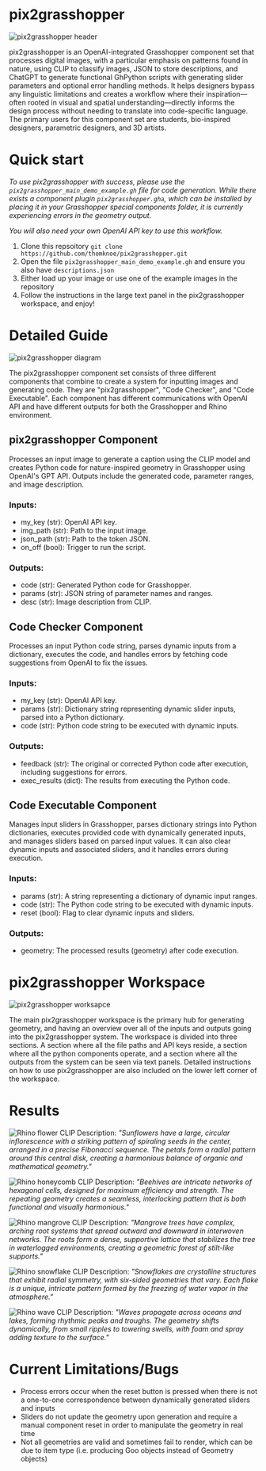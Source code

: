 # pix2grasshopper

![pix2grasshopper header](https://github.com/thomknoe/pix2grasshopper/blob/main/Images/pix2grasshopper_header.png)

pix2grasshopper is an OpenAI-integrated Grasshopper component set that processes digital images, with a particular emphasis on patterns found in nature, using CLIP to classify images, JSON to store descriptions, and ChatGPT to generate functional GhPython scripts with generating slider parameters and optional error handling methods. It helps designers bypass any linguistic limitations and creates a workflow where their inspiration—often rooted in visual and spatial understanding—directly informs the design process without needing to translate into code-specific language. The primary users for this component set are students, bio-inspired designers, parametric designers, and 3D artists.

# Quick start

_To use pix2grasshopper with success, please use the `pix2grasshopper_main_demo_example.gh` file for code generation. While there exists a component plugin `pix2grasshopper.gha`, which can be installed by placing it in your Grasshopper special components folder, it is currently experiencing errors in the geometry output._

_You will also need your own OpenAI API key to use this workflow._

1. Clone this repsoitory `git clone https://github.com/thomknoe/pix2grasshopper.git`
2. Open the file `pix2grasshopper_main_demo_example.gh` and ensure you also have `descriptions.json`
3. Either load up your image or use one of the example images in the repository
4. Follow the instructions in the large text panel in the pix2grasshopper workspace, and enjoy!

# Detailed Guide

![pix2grasshopper diagram](https://github.com/thomknoe/pix2grasshopper/blob/main/Images/pix2grasshopper_diagram.png)

The pix2grasshopper component set consists of three different components that combine to create a system for inputting images and generating code. They are "pix2grasshopper", "Code Checker", and "Code Executable". Each component has different communications with OpenAI API and have different outputs for both the Grasshopper and Rhino environment.

## pix2grasshopper Component

Processes an input image to generate a caption using the CLIP model and creates Python code for nature-inspired geometry
in Grasshopper using OpenAI's GPT API. Outputs include the generated code, parameter ranges, and image description.

### Inputs:

- my_key (str): OpenAI API key.
- img_path (str): Path to the input image.
- json_path (str): Path to the token JSON.
- on_off (bool): Trigger to run the script.

### Outputs:

- code (str): Generated Python code for Grasshopper.
- params (str): JSON string of parameter names and ranges.
- desc (str): Image description from CLIP.

## Code Checker Component

Processes an input Python code string, parses dynamic inputs from a dictionary, executes
the code, and handles errors by fetching code suggestions from OpenAI to fix the issues.

### Inputs:

- my_key (str): OpenAI API key.
- params (str): Dictionary string representing dynamic slider inputs, parsed into a Python dictionary.
- code (str): Python code string to be executed with dynamic inputs.

### Outputs:

- feedback (str): The original or corrected Python code after execution, including suggestions for errors.
- exec_results (dict): The results from executing the Python code.

## Code Executable Component

Manages input sliders in Grasshopper, parses dictionary strings into Python dictionaries, executes
provided code with dynamically generated inputs, and manages sliders based on parsed input values.
It can also clear dynamic inputs and associated sliders, and it handles errors during execution.

### Inputs:

- params (str): A string representing a dictionary of dynamic input ranges.
- code (str): The Python code string to be executed with dynamic inputs.
- reset (bool): Flag to clear dynamic inputs and sliders.

### Outputs:

- geometry: The processed results (geometry) after code execution.

# pix2grasshopper Workspace

![pix2grasshopper worksapce](https://github.com/thomknoe/pix2grasshopper/blob/main/Images/pix2grasshopper_workspace.png)

The main pix2grasshopper workspace is the primary hub for generating geometry, and having an overview over all of the inputs and outputs going into the pix2grasshopper system. The workspace is divided into three sections. A section where all the file paths and API keys reside, a section where all the python components operate, and a section where all the outputs from the system can be seen via text panels. Detailed instructions on how to use pix2grasshopper are also included on the lower left corner of the workspace.

# Results

![Rhino flower](https://github.com/thomknoe/pix2grasshopper/blob/main/Images/Results/rhinoFlower.png)
CLIP Description: _"Sunflowers have a large, circular inflorescence with a striking pattern of spiraling seeds in the center, arranged in a precise Fibonacci sequence. The petals form a radial pattern around this central disk, creating a harmonious balance of organic and mathematical geometry."_

![Rhino honeycomb](https://github.com/thomknoe/pix2grasshopper/blob/main/Images/Results/rhinoHoneycomb.png)
CLIP Description: _"Beehives are intricate networks of hexagonal cells, designed for maximum efficiency and strength. The repeating geometry creates a seamless, interlocking pattern that is both functional and visually harmonious."_

![Rhino mangrove](https://github.com/thomknoe/pix2grasshopper/blob/main/Images/Results/rhinoMangrove.png)
CLIP Description: _"Mangrove trees have complex, arching root systems that spread outward and downward in interwoven networks. The roots form a dense, supportive lattice that stabilizes the tree in waterlogged environments, creating a geometric forest of stilt-like supports."_

![Rhino snowflake](https://github.com/thomknoe/pix2grasshopper/blob/main/Images/Results/rhinoSnowflake.png)
CLIP Description: _"Snowflakes are crystalline structures that exhibit radial symmetry, with six-sided geometries that vary. Each flake is a unique, intricate pattern formed by the freezing of water vapor in the atmosphere."_

![Rhino wave](https://github.com/thomknoe/pix2grasshopper/blob/main/Images/Results/rhinoWave.png)
CLIP Description: _"Waves propagate across oceans and lakes, forming rhythmic peaks and troughs. The geometry shifts dynamically, from small ripples to towering swells, with foam and spray adding texture to the surface."_

# Current Limitations/Bugs

- Process errors occur when the reset button is pressed when there is not a one-to-one correspondence between dynamically generated sliders and inputs
- Sliders do not update the geometry upon generation and require a manual component reset in order to manipulate the geometry in real time
- Not all geometries are valid and sometimes fail to render, which can be due to item type (i.e. producing Goo objects instead of Geometry objects)
